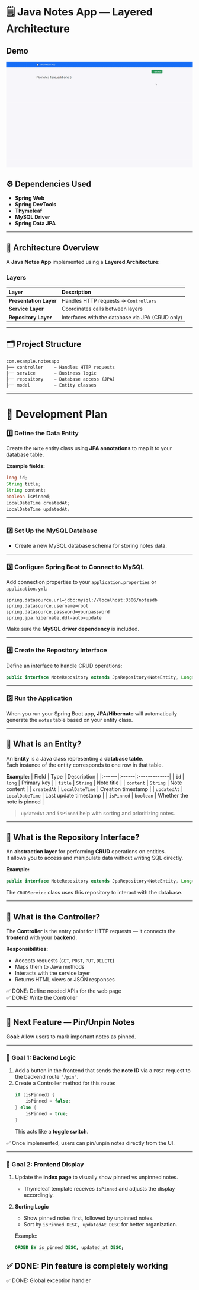 # 🗒️ Java Notes App — Layered Architecture
## Demo
![Demo](demo.gif)
## ⚙️ Dependencies Used

- **Spring Web**
- **Spring DevTools**
- **Thymeleaf**
- **MySQL Driver**
- **Spring Data JPA**

---

## 🧩 Architecture Overview

A **Java Notes App** implemented using a **Layered Architecture**:

### Layers

| Layer | Description |
|:------|:-------------|
| **Presentation Layer** | Handles HTTP requests → `Controllers` |
| **Service Layer** | Coordinates calls between layers |
| **Repository Layer** | Interfaces with the database via JPA (CRUD only) |

---

## 🗂️ Project Structure

```
com.example.notesapp
├── controller    → Handles HTTP requests
├── service       → Business logic
├── repository    → Database access (JPA)
├── model         → Entity classes
```

---

# 🧭 Development Plan

### 1️⃣ Define the Data Entity
Create the `Note` entity class using **JPA annotations** to map it to your database table.

**Example fields:**
```java
long id;
String title;
String content;
boolean isPinned;
LocalDateTime createdAt;
LocalDateTime updatedAt;
```

---

### 2️⃣ Set Up the MySQL Database
- Create a new MySQL database schema for storing notes data.

---

### 3️⃣ Configure Spring Boot to Connect to MySQL
Add connection properties to your `application.properties` or `application.yml`:

```properties
spring.datasource.url=jdbc:mysql://localhost:3306/notesdb
spring.datasource.username=root
spring.datasource.password=yourpassword
spring.jpa.hibernate.ddl-auto=update
```

Make sure the **MySQL driver dependency** is included.

---

### 4️⃣ Create the Repository Interface
Define an interface to handle CRUD operations:

```java
public interface NoteRepository extends JpaRepository<NoteEntity, Long> {}
```

---

### 5️⃣ Run the Application
When you run your Spring Boot app, **JPA/Hibernate** will automatically generate the `notes` table based on your entity class.

---

## 🧱 What is an Entity?

An **Entity** is a Java class representing a **database table**.  
Each instance of the entity corresponds to one row in that table.

**Example:**
| Field | Type | Description |
|:------|:------|:-------------|
| `id` | `long` | Primary key |
| `title` | `String` | Note title |
| `content` | `String` | Note content |
| `createdAt` | `LocalDateTime` | Creation timestamp |
| `updatedAt` | `LocalDateTime` | Last update timestamp |
| `isPinned` | `boolean` | Whether the note is pinned |

> `updatedAt` and `isPinned` help with sorting and prioritizing notes.

---

## 🧰 What is the Repository Interface?

An **abstraction layer** for performing **CRUD** operations on entities.  
It allows you to access and manipulate data without writing SQL directly.

**Example:**
```java
public interface NoteRepository extends JpaRepository<NoteEntity, Long> {}
```

The `CRUDService` class uses this repository to interact with the database.

---

## 🎯 What is the Controller?

The **Controller** is the entry point for HTTP requests — it connects the **frontend** with your **backend**.

**Responsibilities:**
- Accepts requests (`GET`, `POST`, `PUT`, `DELETE`)
- Maps them to Java methods
- Interacts with the service layer
- Returns HTML views or JSON responses

✅ DONE: Define needed APIs for the web page  
✅ DONE: Write the Controller

---

## 📌 Next Feature — Pin/Unpin Notes

**Goal:** Allow users to mark important notes as pinned.

---

### 🧠 Goal 1: Backend Logic

1. Add a button in the frontend that sends the **note ID** via a `POST` request to the backend route `"/pin"`.
2. Create a Controller method for this route:
   ```java
   if (isPinned) {
       isPinned = false;
   } else {
       isPinned = true;
   }
   ```
   This acts like a **toggle switch**.

✅ Once implemented, users can pin/unpin notes directly from the UI.

---

### 🎨 Goal 2: Frontend Display

1. Update the **index page** to visually show pinned vs unpinned notes.
    - Thymeleaf template receives `isPinned` and adjusts the display accordingly.

2. **Sorting Logic**
    - Show pinned notes first, followed by unpinned notes.
    - Sort by `isPinned DESC, updatedAt DESC` for better organization.

   Example:
   ```sql
   ORDER BY is_pinned DESC, updated_at DESC;
   ```
✅ DONE: Pin feature is completely working 
---
✅ DONE: Global exception handler
